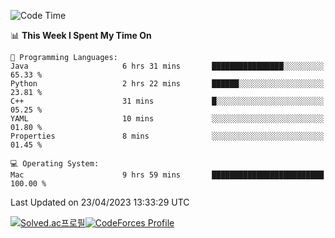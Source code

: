 
<!--START_SECTION:waka-->
![Code Time](http://img.shields.io/badge/Code%20Time-2%2C664%20hrs%202%20mins-blue)

📊 **This Week I Spent My Time On** 

```text
💬 Programming Languages: 
Java                     6 hrs 31 mins       ████████████████░░░░░░░░░   65.33 % 
Python                   2 hrs 22 mins       ██████░░░░░░░░░░░░░░░░░░░   23.81 % 
C++                      31 mins             █░░░░░░░░░░░░░░░░░░░░░░░░   05.25 % 
YAML                     10 mins             ░░░░░░░░░░░░░░░░░░░░░░░░░   01.80 % 
Properties               8 mins              ░░░░░░░░░░░░░░░░░░░░░░░░░   01.45 % 

💻 Operating System: 
Mac                      9 hrs 59 mins       █████████████████████████   100.00 % 
```


 Last Updated on 23/04/2023 13:33:29 UTC
<!--END_SECTION:waka-->
[![Solved.ac프로필](http://mazassumnida.wtf/api/generate_badge?boj=hckim96)](https://solved.ac/hckim96)[![CodeForces Profile](https://cf.leed.at?id=hckim96)](https://codeforces.com/profile/hckim96)
